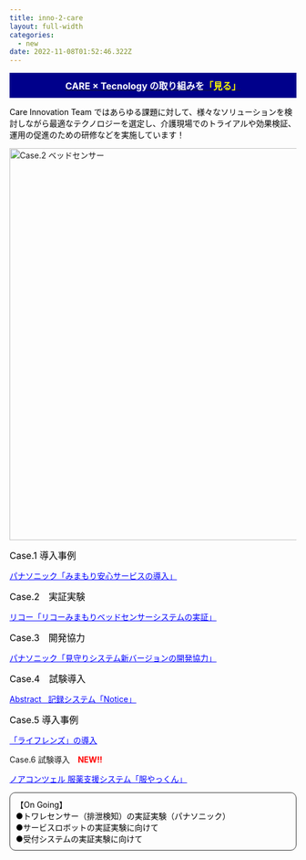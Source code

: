 ```yaml
---
title: inno-2-care
layout: full-width
categories:
  - new
date: 2022-11-08T01:52:46.322Z
---
```

<div style="background: #00008B; padding: 10px; text-align: center;" data-mce-style="background: #00008B; padding: 10px; text-align: center;"><span style="font-size: 16px;" data-mce-style="font-size: 16px;"><a href="/app/s96da70f606bae585/p3bfb13d1c0fdcd5a/" title="HITOWAの Care Innovation の取り組みを見る！" data-mce-href="/app/s96da70f606bae585/p3bfb13d1c0fdcd5a/"><span style="background-color: rgba(0, 0, 0, 0); color: #ffffff;" data-mce-style="background-color: rgba(0, 0, 0, 0); color: #ffffff;"><span color="#000000"><b>CARE × Tecnology の取り組みを<span style="color: #ffff00;" data-mce-style="color: #ffff00;">「見る」</span></b></span></span></a></span></div>

<p style="text-align: left;" data-mce-style="text-align: left;"><span style="color: #000000; font-size: 14px;" data-mce-style="color: #000000; font-size: 14px;">Care Innovation Team ではあらゆる課題に対して、様々なソリューションを検討しながら最適なテクノロジーを選定し、介護現場でのトライアルや効果検証、運用の促進のための研修などを実施しています！</span></p>

<img src="https://image.jimcdn.com/app/cms/image/transf/none/path/s96da70f606bae585/image/ia6ef4877a5897bda/version/1573115836/image.png" data-orig-width="545" data-orig-height="519" alt="Case.2 ベッドセンサー" style="height: 687.288px;">

<div class="cc-m-all-content j-module j-text" id="cc-m-all-content-12080521960" data-action="content" ng-non-bindable="">
                <div class="cc-m-all-content j-module j-text" id="cc-m-all-content-12080521960" data-action="content" ng-non-bindable="">

<p style="text-align: left;" data-mce-style="text-align: left;"><span style="color: #000000; font-size: 16px;" data-mce-style="color: #000000; font-size: 16px;">Case.1 導入事例</span></p>
                <p style="text-align: left;" data-mce-style="text-align: left;"><a href="/app/s96da70f606bae585/pb83be447416d66df/" title="Case.1 「みまもり安心サービス」の導入" data-mce-href="/app/s96da70f606bae585/pb83be447416d66df/"><span style="color: #0000ff;" data-mce-style="color: #0000ff;"><u>パナソニック「みまもり安心サービスの導入」<br></u></span></a></p>



<span style="color: #000000; font-size: 16px;" data-mce-style="color: #000000; font-size: 16px;">Case.2　実証実験</span>

<a href="/app/s96da70f606bae585/pa295293559855ae1/" title="Case.２ 「リコーみまもりベッドセンサーシステム」の実証実験" data-mce-href="/app/s96da70f606bae585/pa295293559855ae1/"><span style="color: #0000ff;" data-mce-style="color: #0000ff;"><u>リコー「リコーみまもりベッドセンサーシステムの実証」<br></u></span></a>



<p style="text-align: left;" data-mce-style="text-align: left;"><span style="color: #000000; font-size: 16px;" data-mce-style="color: #000000; font-size: 16px;">Case.3　開発協力</span></p>

<a href="/app/s96da70f606bae585/p4acf6d2cefe333ec/" title="Case.3 システム開発協力" data-mce-href="/app/s96da70f606bae585/p4acf6d2cefe333ec/"><span style="color: #0000ff;" data-mce-style="color: #0000ff;"><u>パナソニック「見守りシステム新バージョンの開発協力」<br></u></span></a>



<p style="text-align: left;" data-mce-style="text-align: left;"><span style="color: #000000; font-size: 16px;" data-mce-style="color: #000000; font-size: 16px;">Case.4　試験導入</span></p>

<a href="/app/s96da70f606bae585/p7b84adf08c9d219b/" title="Case.４ スマホ型記録システムの試験導入" data-mce-href="/app/s96da70f606bae585/p7b84adf08c9d219b/"><span style="color: #0000ff;" data-mce-style="color: #0000ff;"><u>Abstract&nbsp; &nbsp;記録システム「Notice」</u></span></a>

<span style="color: #000000; font-size: 16px;" data-mce-style="color: #000000; font-size: 16px;">Case.5 導入事例</span>

<p style="text-align: left;" data-mce-style="text-align: left;"><a href="/app/s96da70f606bae585/p774ba57d63acbf68/" title="Case.5「ライフレンズ」の導入" data-mce-href="/app/s96da70f606bae585/p774ba57d63acbf68/"><span style="color: #0000ff;" data-mce-style="color: #0000ff;"><u>「ライフレンズ」の導入</u></span></a></p>

<p>Case.6 試験導入　<span style="font-weight: 700 !important;" data-mce-style="font-weight: 700 !important;"><span style="color: #ff0000;" data-mce-style="color: #ff0000;">NEW!!</span></span></p>

<p style="text-align: left;" data-mce-style="text-align: left;"><a href="/app/s96da70f606bae585/p31111e6166336d79/" title="Case.6服薬業務支援システム「服やっくん」の導入" data-mce-href="/app/s96da70f606bae585/p31111e6166336d79/"><span style="color: #0000ff;" data-mce-style="color: #0000ff;"><u>ノアコンツェル 服薬支援システム「服やっくん」</u></span></a></p>















































<div class="cc-m-all-content j-module j-text" id="cc-m-all-content-12069869660" data-action="content" ng-non-bindable="">
                <div class="cc-m-text-inline-rte mce-content-body" data-name="text" id="cc-m-text-12069869660" contenteditable="true" style="position: relative;"><div style="padding: 10px; margin-bottom: 10px; border: 1px solid #333333; border-radius: 10px;" data-mce-style="padding: 10px; margin-bottom: 10px; border: 1px solid #333333; border-radius: 10px;"><span style="font-size: 14px; color: #000000;" data-mce-style="font-size: 14px; color: #000000;">【On Going】</span><br> <span style="font-size: 14px; color: #000000;" data-mce-style="font-size: 14px; color: #000000;">●トワレセンサー（排泄検知）の実証実験（パナソニック）</span><br> <span style="font-size: 14px; color: #000000;" data-mce-style="font-size: 14px; color: #000000;">●サービスロボットの実証実験に向けて<br> ●受付システムの実証実験に向けて<br></span></div></div>            </div>